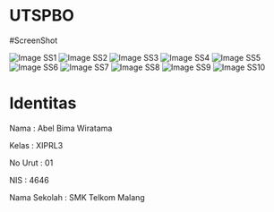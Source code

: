 # UTSPBO

#ScreenShot

![Image SS1](https://github.com/Abelbimaw/UTSPBO/blob/master/1.PNG)
![Image SS2](https://github.com/Abelbimaw/UTSPBO/blob/master/2.PNG)
![Image SS3](https://github.com/Abelbimaw/UTSPBO/blob/master/3.PNG)
![Image SS4](https://github.com/Abelbimaw/UTSPBO/blob/master/4.PNG)
![Image SS5](https://github.com/Abelbimaw/UTSPBO/blob/master/5.PNG)
![Image SS6](https://github.com/Abelbimaw/UTSPBO/blob/master/6.PNG)
![Image SS7](https://github.com/Abelbimaw/UTSPBO/blob/master/7.PNG)
![Image SS8](https://github.com/Abelbimaw/UTSPBO/blob/master/8.PNG)
![Image SS9](https://github.com/Abelbimaw/UTSPBO/blob/master/9.PNG)
![Image SS10](https://github.com/Abelbimaw/UTSPBO/blob/master/10.PNG)

# Identitas
Nama          : Abel Bima Wiratama

Kelas         : XIPRL3

No Urut       : 01

NIS           : 4646

Nama Sekolah  : SMK Telkom Malang
